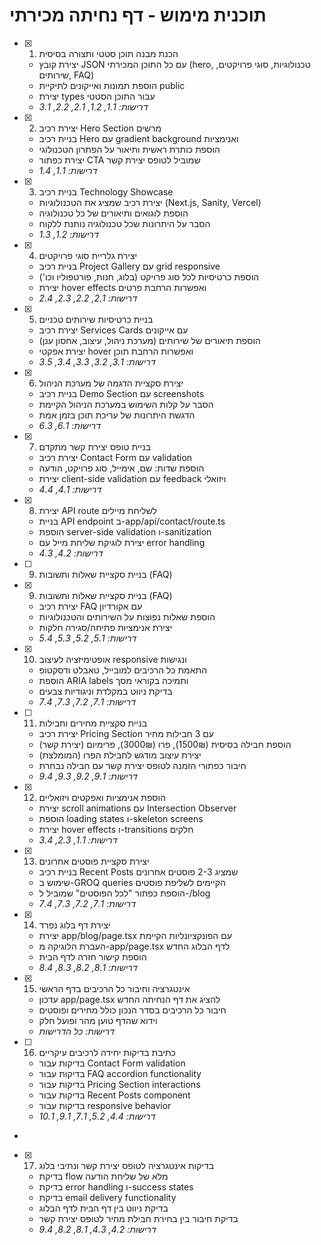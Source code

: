 # תוכנית מימוש - דף נחיתה מכירתי

- [x] 1. הכנת מבנה תוכן סטטי ותצורה בסיסית
  - יצירת קובץ JSON עם כל התוכן המכירתי (hero, טכנולוגיות, סוגי פרויקטים, שירותים, FAQ)
  - הוספת תמונות ואייקונים לתיקיית public
  - יצירת types עבור התוכן הסטטי
  - _דרישות: 1.1, 1.2, 2.1, 2.2, 3.1_

- [x] 2. יצירת רכיב Hero Section מרשים
  - בניית רכיב Hero עם gradient background ואנימציות
  - הוספת כותרת ראשית ותיאור על הפתרון הטכנולוגי
  - יצירת כפתור CTA שמוביל לטופס יצירת קשר
  - _דרישות: 1.1, 1.4_

- [x] 3. בניית רכיב Technology Showcase
  - יצירת רכיב שמציג את הטכנולוגיות (Next.js, Sanity, Vercel)
  - הוספת לוגואים ותיאורים של כל טכנולוגיה
  - הסבר על היתרונות שכל טכנולוגיה נותנת ללקוח
  - _דרישות: 1.2, 1.3_

- [x] 4. יצירת גלריית סוגי פרויקטים
  - בניית רכיב Project Gallery עם grid responsive
  - הוספת כרטיסיות לכל סוג פרויקט (בלוג, חנות, פורטפוליו וכו')
  - יצירת hover effects ואפשרות הרחבת פרטים
  - _דרישות: 2.1, 2.2, 2.3, 2.4_

- [x] 5. בניית כרטיסיות שירותים טכניים
  - יצירת רכיב Services Cards עם אייקונים
  - הוספת תיאורים של שירותים (מערכת ניהול, עיצוב, אחסון ענן)
  - יצירת אפקטי hover ואפשרות הרחבת תוכן
  - _דרישות: 3.1, 3.2, 3.3, 3.4, 3.5_

- [x] 6. יצירת סקציית הדגמה של מערכת הניהול
  - בניית רכיב Demo Section עם screenshots
  - הסבר על קלות השימוש במערכת הניהול הקיימת
  - הדגשת היתרונות של עריכת תוכן בזמן אמת
  - _דרישות: 6.1, 6.3_

- [x] 7. בניית טופס יצירת קשר מתקדם
  - יצירת רכיב Contact Form עם validation
  - הוספת שדות: שם, אימייל, סוג פרויקט, הודעה
  - יצירת client-side validation עם feedback ויזואלי
  - _דרישות: 4.1, 4.4_

- [x] 8. יצירת API route לשליחת מיילים
  - בניית API endpoint ב-app/api/contact/route.ts
  - הוספת server-side validation ו-sanitization
  - יצירת לוגיקת שליחת מייל עם error handling
  - _דרישות: 4.2, 4.3_

- [ ] 9. בניית סקציית שאלות ותשובות (FAQ)

- [x] 9. בניית סקציית שאלות ותשובות (FAQ)
  - יצירת רכיב FAQ עם אקורדיון
  - הוספת שאלות נפוצות על השירותים והטכנולוגיות
  - יצירת אנימציות פתיחה/סגירה חלקות
  - _דרישות: 5.1, 5.2, 5.3, 5.4_

- [x] 10. אופטימיזציה לעיצוב responsive ונגישות
  - התאמת כל הרכיבים למובייל, טאבלט ודסקטופ
  - הוספת ARIA labels ותמיכה בקוראי מסך
  - בדיקת ניווט במקלדת וניגודיות צבעים
  - _דרישות: 7.1, 7.2, 7.3, 7.4_

- [ ] 11. בניית סקציית מחירים וחבילות
  - יצירת רכיב Pricing Section עם 3 חבילות מחיר
  - הוספת חבילה בסיסית (1500₪), פרו (3000₪), פרימיום (יצירת קשר)
  - יצירת עיצוב מודגש לחבילת הפרו (המומלצת)
  - חיבור כפתורי הזמנה לטופס יצירת קשר עם חבילה נבחרת
  - _דרישות: 9.1, 9.2, 9.3, 9.4_

- [x] 12. הוספת אנימציות ואפקטים ויזואליים
  - יצירת scroll animations עם Intersection Observer
  - הוספת loading states ו-skeleton screens
  - יצירת hover effects ו-transitions חלקים
  - _דרישות: 1.1, 2.3, 3.4_

- [x] 13. יצירת סקציית פוסטים אחרונים
  - בניית רכיב Recent Posts שמציג 2-3 פוסטים אחרונים
  - שימוש ב-GROQ queries הקיימים לשליפת פוסטים
  - הוספת כפתור "לכל הפוסטים" שמוביל ל-/blog
  - _דרישות: 7.1, 7.2, 7.3, 7.4_

- [x] 14. יצירת דף בלוג נפרד
  - יצירת app/blog/page.tsx עם הפונקציונליות הקיימת
  - העברת הלוגיקה מ-app/page.tsx לדף הבלוג החדש
  - הוספת קישור חזרה לדף הבית
  - _דרישות: 8.1, 8.2, 8.3, 8.4_

- [x] 15. אינטגרציה וחיבור כל הרכיבים בדף הראשי
  - עדכון app/page.tsx להציג את דף הנחיתה החדש
  - חיבור כל הרכיבים בסדר הנכון כולל מחירים ופוסטים
  - וידוא שהדף טוען מהר ופועל חלק
  - _דרישות: כל הדרישות_

- [ ] 16. כתיבת בדיקות יחידה לרכיבים עיקריים






  - בדיקות עבור Contact Form validation
  - בדיקות עבור FAQ accordion functionality
  - בדיקות עבור Pricing Section interactions
  - בדיקות עבור Recent Posts component
  - בדיקות עבור responsive behavior
  - _דרישות: 4.4, 5.2, 7.1, 9.1, 10.1_
-

- [x] 17. בדיקות אינטגרציה לטופס יצירת קשר ונתיבי בלוג




  - בדיקת flow מלא של שליחת הודעה
  - בדיקת error handling ו-success states
  - בדיקת email delivery functionality
  - בדיקת ניווט בין דף הבית לדף הבלוג
  - בדיקת חיבור בין בחירת חבילת מחיר לטופס יצירת קשר
  - _דרישות: 4.2, 4.3, 8.1, 8.2, 9.4_
